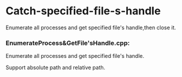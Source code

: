 # Catch-specified-file-s-handle
Enumerate all processes and get specified file's handle,then close it.

### EnumerateProcess&GetFile'sHandle.cpp:

Enumerate all processes and get specified file's handle.

Support absolute path and relative path.
